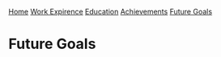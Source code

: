 [Home](https://github.com/JZWhite3/IT100_Midterm/blob/main/README.md)
[Work Expirence](https://github.com/JZWhite3/IT100_Midterm/blob/main/WorkExperience.md)
[Education](https://github.com/JZWhite3/IT100_Midterm/blob/main/Education.md)
[Achievements](https://github.com/JZWhite3/IT100_Midterm/blob/main/achievements.md)
[Future Goals]()
# Future Goals 
